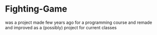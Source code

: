 # Fighting-Game
was a project made few years ago for a programming course and remade and improved as a (possibly) project for current classes


